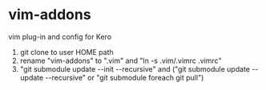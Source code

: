 # vim-addons
vim plug-in and config for Kero

1. git clone to user HOME path
2. rename "vim-addons" to ".vim" and "ln -s .vim/.vimrc .vimrc"
3. "git submodule update --init --recursive" and ("git submodule update --update --recursive" or "git submodule foreach git pull")
